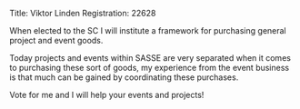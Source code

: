 Title: Viktor Linden
Registration: 22628

When elected to the SC I will institute a framework for purchasing general project and event goods.

Today projects and events within SASSE are very separated when it comes to purchasing these sort of goods, my experience from the event business is that much can be gained by coordinating these purchases.

Vote for me and I will help your events and projects!
